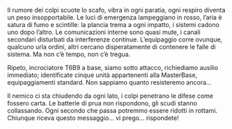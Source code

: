 Il rumore dei colpi scuote lo scafo, vibra in ogni paratia, ogni respiro diventa un peso insopportabile. Le luci di emergenza lampeggiano in rosso, l’aria è satura di fumo e scintille: la plancia trema a ogni impatto, i sistemi cadono uno dopo l’altro. Le comunicazioni interne sono quasi mute, i canali secondari disturbati da interferenze continue. L’equipaggio corre ovunque, qualcuno urla ordini, altri cercano disperatamente di contenere le falle di sistema. Ma non c’è tempo, non c’è tregua.

Ripeto, incrociatore T6B9 a base, siamo sotto attacco, richiediamo ausilio immediato; identificate cinque unità appartenenti alla MasterBase, equipaggiamenti standard. Non sappiamo quanto resisteremo ancora...

Il nemico ci sta chiudendo da ogni lato, i colpi penetrano le difese come fossero carta. Le batterie di prua non rispondono, gli scudi stanno collassando. Ogni secondo che passa potremmo essere ridotti in rottami. Chiunque riceva questo messaggio… vi prego… rispondete!